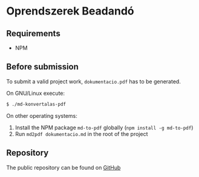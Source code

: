 # Oprendszerek Beadandó

## Requirements

* NPM


## Before submission

To submit a valid project work, `dokumentacio.pdf` has to be generated.


On GNU/Linux execute:

```sh
$ ./md-konvertalas-pdf
```

On other operating systems:
1. Install the NPM package `md-to-pdf` globally (`npm install -g md-to-pdf`)
1. Run `md2pdf dokumentacio.md` in the root of the project 

## Repository

The public repository can be found on [GitHub](https://github.com/nagytoth1/oprendszerek_beadando)